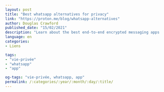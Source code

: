 ```yaml
---
layout: post
title: "Best whatsapp alternatives for privacy"
link: "https://proton.me/blog/whatsapp-alternatives"
author: Douglas Crawford
published_date: "15/02/2021"
description: "Learn about the best end-to-end encrypted messaging apps to replace WhatsApp with that ensure your online chat remains private."
language: en
categories:
- Liens

tags:
- "vie-privée"
- "whatsapp"
- "app"

og-tags: "vie-privée, whatsapp, app"
permalink: /:categories/:year/:month/:day/:title/
---
```

